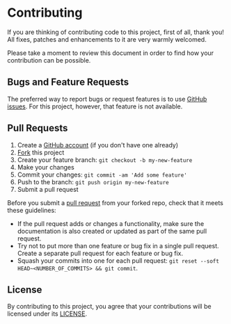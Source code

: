 # Contributing

If you are thinking of contributing code to this project, first of all, thank
you! All fixes, patches and enhancements to it are very warmly welcomed.

Please take a moment to review this document in order to find how your
contribution can be possible.

## Bugs and Feature Requests

The preferred way to report bugs or request features is to use
[GitHub issues](issues). For this project, however, that feature is not
available.

## Pull Requests

1. Create a [GitHub account](https://github.com/join) (if you don't have one
already)
2. [Fork](https://help.github.com/articles/fork-a-repo) this project
3. Create your feature branch: `git checkout -b my-new-feature`
4. Make your changes
5. Commit your changes: `git commit -am 'Add some feature'`
6. Push to the branch: `git push origin my-new-feature`
7. Submit a pull request

Before you submit a
[pull request](https://help.github.com/articles/using-pull-requests/) from
your forked repo, check that it meets these guidelines:

- If the pull request adds or changes a functionality, make sure the
documentation is also created or updated  as part of the same pull request.
- Try not to put more than one feature or bug fix in a single pull request.
Create a separate pull request for each feature or bug fix.
- Squash your commits into one for each pull request:
`git reset --soft HEAD~<NUMBER_OF_COMMITS> && git commit`.

## License

By contributing to this project, you agree that your contributions will be
licensed under its [LICENSE](LICENSE).
